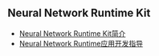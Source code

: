 ## Neural Network Runtime Kit
- [Neural Network Runtime Kit简介](../napi/Neural-Network-Runtime-Kit-Introduction.md)
- [Neural Network Runtime应用开发指导](../napi/neural-network-runtime-guidelines.md)